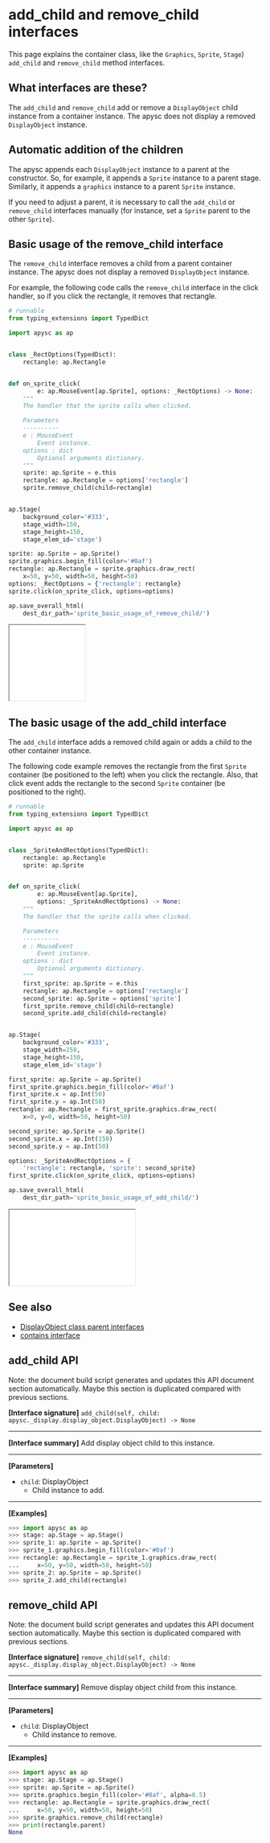 # add_child and remove_child interfaces

This page explains the container class, like the `Graphics`\, `Sprite`\, `Stage`) `add_child` and `remove_child` method interfaces.

## What interfaces are these?

The `add_child` and `remove_child` add or remove a `DisplayObject` child instance from a container instance. The apysc does not display a removed `DisplayObject` instance.

## Automatic addition of the children

The apysc appends each `DisplayObject` instance to a parent at the constructor. So, for example, it appends a `Sprite` instance to a parent stage. Similarly, it appends a `graphics` instance to a parent `Sprite` instance.

If you need to adjust a parent, it is necessary to call the `add_child` or `remove_child` interfaces manually (for instance, set a `Sprite` parent to the other `Sprite`).

## Basic usage of the remove_child interface

The `remove_child` interface removes a child from a parent container instance. The apysc does not display a removed `DisplayObject` instance.

For example, the following code calls the `remove_child` interface in the click handler, so if you click the rectangle, it removes that rectangle.

```py
# runnable
from typing_extensions import TypedDict

import apysc as ap


class _RectOptions(TypedDict):
    rectangle: ap.Rectangle


def on_sprite_click(
        e: ap.MouseEvent[ap.Sprite], options: _RectOptions) -> None:
    """
    The handler that the sprite calls when clicked.

    Parameters
    ----------
    e : MouseEvent
        Event instance.
    options : dict
        Optional arguments dictionary.
    """
    sprite: ap.Sprite = e.this
    rectangle: ap.Rectangle = options['rectangle']
    sprite.remove_child(child=rectangle)


ap.Stage(
    background_color='#333',
    stage_width=150,
    stage_height=150,
    stage_elem_id='stage')

sprite: ap.Sprite = ap.Sprite()
sprite.graphics.begin_fill(color='#0af')
rectangle: ap.Rectangle = sprite.graphics.draw_rect(
    x=50, y=50, width=50, height=50)
options: _RectOptions = {'rectangle': rectangle}
sprite.click(on_sprite_click, options=options)

ap.save_overall_html(
    dest_dir_path='sprite_basic_usage_of_remove_child/')
```

<iframe src="static/sprite_basic_usage_of_remove_child/index.html" width="150" height="150"></iframe>

## The basic usage of the add_child interface

The `add_child` interface adds a removed child again or adds a child to the other container instance.

The following code example removes the rectangle from the first `Sprite` container (be positioned to the left) when you click the rectangle. Also, that click event adds the rectangle to the second `Sprite` container (be positioned to the right).

```py
# runnable
from typing_extensions import TypedDict

import apysc as ap


class _SpriteAndRectOptions(TypedDict):
    rectangle: ap.Rectangle
    sprite: ap.Sprite


def on_sprite_click(
        e: ap.MouseEvent[ap.Sprite],
        options: _SpriteAndRectOptions) -> None:
    """
    The handler that the sprite calls when clicked.

    Parameters
    ----------
    e : MouseEvent
        Event instance.
    options : dict
        Optional arguments dictionary.
    """
    first_sprite: ap.Sprite = e.this
    rectangle: ap.Rectangle = options['rectangle']
    second_sprite: ap.Sprite = options['sprite']
    first_sprite.remove_child(child=rectangle)
    second_sprite.add_child(child=rectangle)


ap.Stage(
    background_color='#333',
    stage_width=250,
    stage_height=150,
    stage_elem_id='stage')

first_sprite: ap.Sprite = ap.Sprite()
first_sprite.graphics.begin_fill(color='#0af')
first_sprite.x = ap.Int(50)
first_sprite.y = ap.Int(50)
rectangle: ap.Rectangle = first_sprite.graphics.draw_rect(
    x=0, y=0, width=50, height=50)

second_sprite: ap.Sprite = ap.Sprite()
second_sprite.x = ap.Int(150)
second_sprite.y = ap.Int(50)

options: _SpriteAndRectOptions = {
    'rectangle': rectangle, 'sprite': second_sprite}
first_sprite.click(on_sprite_click, options=options)

ap.save_overall_html(
    dest_dir_path='sprite_basic_usage_of_add_child/')
```

<iframe src="static/sprite_basic_usage_of_add_child/index.html" width="250" height="150"></iframe>

## See also

- [DisplayObject class parent interfaces](display_object_parent.md)
- [contains interface](contains.md)

## add_child API

<!-- Docstring: apysc._display.child_interface.ChildInterface.add_child -->

<span class="inconspicuous-txt">Note: the document build script generates and updates this API document section automatically. Maybe this section is duplicated compared with previous sections.</span>

**[Interface signature]** `add_child(self, child: apysc._display.display_object.DisplayObject) -> None`<hr>

**[Interface summary]** Add display object child to this instance.<hr>

**[Parameters]**

- `child`: DisplayObject
  - Child instance to add.

<hr>

**[Examples]**

```py
>>> import apysc as ap
>>> stage: ap.Stage = ap.Stage()
>>> sprite_1: ap.Sprite = ap.Sprite()
>>> sprite_1.graphics.begin_fill(color='#0af')
>>> rectangle: ap.Rectangle = sprite_1.graphics.draw_rect(
...     x=50, y=50, width=50, height=50)
>>> sprite_2: ap.Sprite = ap.Sprite()
>>> sprite_2.add_child(rectangle)
```

## remove_child API

<!-- Docstring: apysc._display.child_interface.ChildInterface.remove_child -->

<span class="inconspicuous-txt">Note: the document build script generates and updates this API document section automatically. Maybe this section is duplicated compared with previous sections.</span>

**[Interface signature]** `remove_child(self, child: apysc._display.display_object.DisplayObject) -> None`<hr>

**[Interface summary]** Remove display object child from this instance.<hr>

**[Parameters]**

- `child`: DisplayObject
  - Child instance to remove.

<hr>

**[Examples]**

```py
>>> import apysc as ap
>>> stage: ap.Stage = ap.Stage()
>>> sprite: ap.Sprite = ap.Sprite()
>>> sprite.graphics.begin_fill(color='#0af', alpha=0.5)
>>> rectangle: ap.Rectangle = sprite.graphics.draw_rect(
...     x=50, y=50, width=50, height=50)
>>> sprite.graphics.remove_child(rectangle)
>>> print(rectangle.parent)
None
```